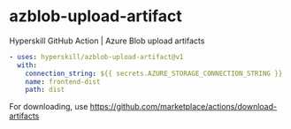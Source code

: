 # azblob-upload-artifact
Hyperskill GitHub Action | Azure Blob upload artifacts

```yaml
- uses: hyperskill/azblob-upload-artifact@v1
  with:
    connection_string: ${{ secrets.AZURE_STORAGE_CONNECTION_STRING }}
    name: frontend-dist
    path: dist
```

For downloading, use https://github.com/marketplace/actions/download-artifacts
